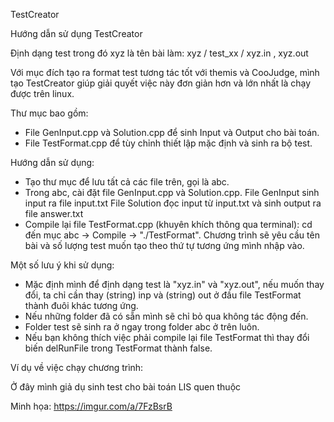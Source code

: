 TestCreator

Hướng dẫn sử dụng TestCreator

Định dạng test trong đó xyz là tên bài làm:
xyz / test_xx / xyz.in , xyz.out
 
Với mục đích tạo ra format test tương tác tốt với themis và CooJudge, mình tạo TestCreator giúp giải quyết việc này đơn giản hơn và lớn nhất là chạy được trên linux.

Thư mục bao gồm:
- File GenInput.cpp và Solution.cpp để sinh Input và Output cho bài toán.
- File TestFormat.cpp để tùy chỉnh thiết lập mặc định và sinh ra bộ test.

Hướng dẫn sử dụng:
- Tạo thư mục để lưu tất cả các file trên, gọi là abc.
- Trong abc, cài đặt file GenInput.cpp và Solution.cpp.
	File GenInput sinh input ra file input.txt
	File Solution đọc input từ input.txt và sinh output ra file answer.txt
- Compile lại file TestFormat.cpp (khuyên khích thông qua terminal):
	cd đến mục abc -> Compile -> "./TestFormat".
	Chương trình sẽ yêu cầu tên bài và số lượng test muốn tạo theo thứ tự tương ứng mình nhập vào.

Một số lưu ý khi sử dụng:
- Mặc định mình để định dạng test là "xyz.in" và "xyz.out", nếu muốn thay đổi, ta chỉ cần thay (string) inp và (string) out ở đầu file TestFormat thành đuôi khác tương ứng.
- Nếu những folder đã có sẵn mình sẽ chỉ bỏ qua không tác động đến.
- Folder test sẽ sinh ra ở ngay trong folder abc ở trên luôn.
- Nếu bạn không thích việc phải compile lại file TestFormat thì thay đổi biến delRunFile trong TestFormat thành false.

Ví dụ về việc chạy chương trình:

Ở đây mình giả dụ sinh test cho bài toán LIS quen thuộc

Minh họa: https://imgur.com/a/7FzBsrB

